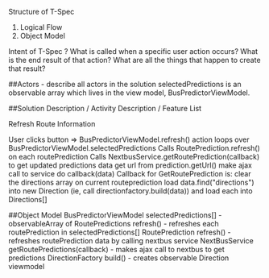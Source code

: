 Structure of T-Spec
1. Logical Flow
2. Object Model

Intent of T-Spec
? What is called when a specific user action occurs?
        What is the end result of that action?
        What are all the things that happen to create that result?

##Actors - describe all actors in the solution
selectedPredictions is an observable array which lives in the view model, BusPredictorViewModel.

##Solution Description / Activity Description / Feature List

Refresh Route Information

User clicks button =>
    BusPredictorViewModel.refresh() action loops over BusPredictorViewModel.selectedPredictions
        Calls RoutePrediction.refresh() on each routePrediction
            Calls NextbusService.getRoutePrediction(callback) to get updated predictions data
                get url from prediction.getUrl()
                make ajax call to service
                do callback(data)
            Callback for GetRoutePrediction is:
                clear the directions array on current routeprediction
                load data.find("directions") into new Direction (ie, call directionfactory.build(data)) and load each into Directions[]

##Object Model
BusPredictorViewModel
    selectedPredictions[] - observableArray of RoutePredictions
    refresh() - refreshes each routePrediction in selectedPredictions[]
RoutePrediction
    refresh() - refreshes routePrediction data by calling nextbus service
NextBusService
    getRoutePredictions(callback) - makes ajax call to nextbus to get predictions
DirectionFactory
    build() - creates observable Direction viewmodel